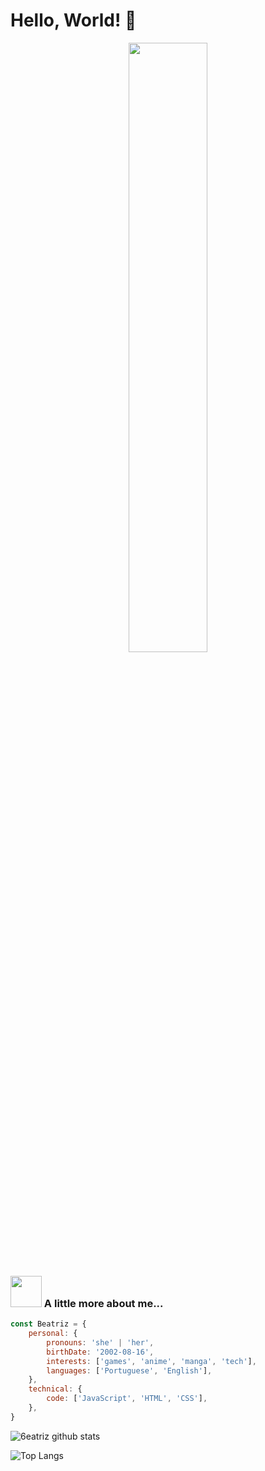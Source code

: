 <h1>Hello, World! 👋</h1>
<p align="center" width="100%">
    <img src="https://th.bing.com/th/id/R.104a950fb18a81d5b6f946f5a9fdb8c1?rik=wqcvQF5KcgnOog&riu=http%3a%2f%2fmedia-minecraftforum.cursecdn.com%2fattachments%2f243%2f433%2f636220077072206836.gif&ehk=bnm0Oslz%2bVjCROciU2JWYvyC%2byqiPniVoelADKo3Paw%3d&risl=&pid=ImgRaw&r=0" width=50% height="auto">
</p>

### <img src="https://gifimage.net/wp-content/uploads/2017/11/eevee-sprite-gif-10.gif" width="50"> A little more about me...  

```javascript
const Beatriz = {
    personal: {
        pronouns: 'she' | 'her',
        birthDate: '2002-08-16',
        interests: ['games', 'anime', 'manga', 'tech'],
        languages: ['Portuguese', 'English'],
    },
    technical: {
        code: ['JavaScript', 'HTML', 'CSS'],
    },
}
```

![6eatriz github stats](https://github-readme-stats.vercel.app/api?username=6eatriz&bg_color=EFDBB6&show_icons=true&hide_border=true&line_height=25&title_color=C5915D&text_color=332011&icon_color=633C15&hide=stars,issues)

![Top Langs](https://github-readme-stats.vercel.app/api/top-langs/?username=6eatriz&layout=compact&bg_color=EFDBB6&show_icons=true&hide_border=true&line_height=25&title_color=C5915D&text_color=332011&icon_color=633C15)
